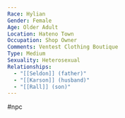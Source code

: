 ```yaml
---
Race: Hylian
Gender: Female
Age: Older Adult
Location: Hateno Town
Occupation: Shop Owner
Comments: Ventest Clothing Boutique
Type: Medium
Sexuality: Heterosexual
Relationships:
  - "[[Seldon]] (father)"
  - "[[Karson]] (husband)"
  - "[[Rall]] (son)"
---
```

#npc 

